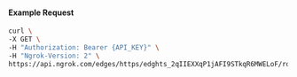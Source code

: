 <!-- Code generated for API Clients. DO NOT EDIT. -->

#### Example Request

```bash
curl \
-X GET \
-H "Authorization: Bearer {API_KEY}" \
-H "Ngrok-Version: 2" \
https://api.ngrok.com/edges/https/edghts_2qIIEXXqP1jAFI9STkqR6MWELoF/routes/edghtsrt_2qIIEbaF5lz1lU9nQp6yWuPGvqh/ip_restriction
```
